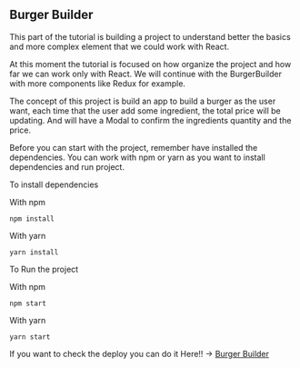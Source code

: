 ## Burger Builder

This part of the tutorial is building a project to understand better the basics and more complex element that we could work with React.

At this moment the tutorial is focused on how organize the project and how far we can work only with React. We will continue with the BurgerBuilder with more components like Redux for example. 

The concept of this project is build an app to build a burger as the user want, each time that the user add some ingredient, the total price will be updating. And will have a Modal to confirm the ingredients quantity and the price.


Before you can start with the project, remember have installed the dependencies. You can work with npm or yarn as you want to install dependencies and run project.

To install dependencies

With npm
```
npm install
```

With yarn
```
yarn install
```

To Run the project

With npm
```
npm start
```

With yarn
```
yarn start
```

If you want to check the deploy you can do it Here!! -> [Burger Builder](https://react-my-burger-two.firebaseapp.com/)
